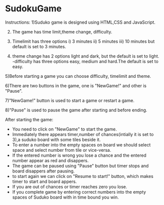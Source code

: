 # SudokuGame

Instructions:
1)Suduko game is designed using HTML,CSS and JavaScript.

2) The game has time limit,theme change, difficulty.

3) Timelimit has three options 
   i) 3 minutes
   ii) 5 minutes
   iii) 10 minutes
   but default is set to 3 minutes.

4) theme change has 2 options light and dark, but the default is set to light.
-difficulty has three options easy, medium and hard.The default is set to easy.

5)Before starting a game you can choose difficulty, timelimit and theme.

6)There are two buttons in the game, one is "NewGame!" and other is "Pause".

7)"NewGame!" button is used to start a game or restart a game.

8)"Pause" is used to pause the game after starting and before ending.

After starting the game:
- You need to click on "NewGame" to start the game.
- Immediately there appears timer,number of chances(intially it is set to 3),a suduko board with some tiles beside it.
- To enter a number into the empty spaces on board we should select space and select number from tile or vice-versa.
- If the entered number is wrong you lose a chance and the entered number appear as red and disappers.
- The game can be paused using "Pause" button but timer stops and board disappers after pausing.
- to start again we can click on "Resume to start!" button, which makes timer to start and board appers.
- If you are out of chances or timer reaches zero you lose.
- If you complete game by entering correct numbers into the empty spaces of Suduko board with in time bound you win.
